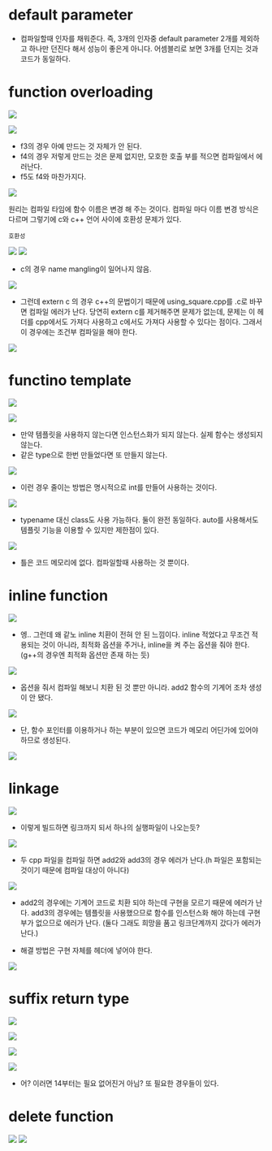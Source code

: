 # default parameter

- 컴파일할때 인자를 채워준다. 즉, 3개의 인자중 default parameter 2개를 제외하고 하나만 던진다 해서 성능이 좋은게 아니다. 어셈블리로 보면 3개를 던지는 것과 코드가 동일하다.

# function overloading

![](../../image/2022-11-07-20-04-52.png)

![](../../image/2022-11-07-20-09-30.png)

- f3의 경우 아예 만드는 것 자체가 안 된다.
- f4의 경우 저렇게 만드는 것은 문제 없지만, 모호한 호출 부를 적으면 컴파일에서 에러난다.
- f5도 f4와 마찬가지다.

![](../../image/2022-11-07-20-14-09.png)

원리는 컴파일 타임에 함수 이름은 변경 해 주는 것이다. 컴파일 마다 이름 변경 방식은 다르며 그렇기에 c와 c++ 언어 사이에 호환성 문제가 있다.

`호환성`

![](../../image/2022-11-07-20-26-43.png)
![](../../image/2022-11-07-20-28-31.png)

- c의 경우 name mangling이 일어나지 않음.

![](../../image/2022-11-07-20-41-30.png)

- 그런데  extern c 의 경우 c++의 문법이기 때문에 using_square.cpp를 .c로 바꾸면 컴파일 에러가 난다. 당연히 extern c를 제거해주면 문제가 없는데, 문제는 이 헤더를 cpp에서도 가져다 사용하고 c에서도 가져다 사용할 수 있다는 점이다. 그래서 이 경우에는 조건부 컴파일을 해야 한다.

![](../../image/2022-11-07-20-46-05.png)

# functino template

![](../../image/2022-11-07-20-54-24.png)

![](../../image/2022-11-07-20-57-15.png)

- 만약 템플릿을 사용하지 않는다면 인스턴스화가 되지 않는다. 실제 함수는 생성되지 않는다.
- 같은 type으로 한번 만들었다면 또 만들지 않는다. 

![](../../image/2022-11-07-21-02-35.png)

- 이런 경우 줄이는 방법은 명시적으로 int를 만들어 사용하는 것이다.

![](../../image/2022-11-07-21-06-25.png)

- typename 대신 class도 사용 가능하다. 둘이 완전 동일하다. auto를 사용해서도 템플릿 기능을 이용할 수 있지만 제한점이 있다.

![](../../image/2022-11-07-21-08-47.png)

- 틀은 코드 메모리에 없다. 컴파일할때 사용하는 것 뿐이다.

# inline function

![](../../image/2022-11-07-21-12-51.png)

- 엥.. 그런데 왜 같노 inline 치환이 전혀 안 된 느낌이다. inline 적었다고 무조건 적용되는 것이 아니라, 최적화 옵션을 주거나, inline을 켜 주는 옵션을 줘야 한다.(g++의 경우엔 최적화 옵션만 존재 하는 듯)

![](../../image/2022-11-07-21-16-01.png)

- 옵션을 줘서 컴파일 해보니 치환 된 것 뿐만 아니라. add2 함수의 기계어 조차 생성이 안 됐다.

![](../../image/2022-11-07-21-20-17.png)

- 단, 함수 포인터를 이용하거나 하는 부분이 있으면 코드가 메모리 어딘가에 있어야 하므로 생성된다.

![](../../image/2022-11-07-21-18-18.png)


# linkage

![](../../image/2022-11-07-21-50-49.png)

- 이렇게 빌드하면 링크까지 되서 하나의 실행파일이 나오는듯?

![](../../image/2022-11-07-21-38-13.png)

- 두 cpp 파일을 컴파일 하면 add2와 add3의 경우 에러가 난다.(h 파일은 포함되는 것이기 때문에 컴파일 대상이 아니다)

![](../../image/2022-11-07-21-41-24.png)

- add2의 경우에는 기계어 코드로 치환 되야 하는데 구현을 모르기 때문에 에러가 난다. add3의 경우에는 템플릿을 사용했으므로 함수를 인스턴스화 해야 하는데 구현부가 없으므로 에러가 난다. (둘다 그래도 희망을 품고 링크단계까지 갔다가 에러가 난다.)

- 해결 방법은 구현 자체를 헤더에 넣어야 한다.

![](../../image/2022-11-07-21-49-02.png)

# suffix return type
![](../../image/2022-11-09-19-34-15.png)

![](../../image/2022-11-09-19-36-22.png)

![](../../image/2022-11-09-19-38-34.png)

![](../../image/2022-11-09-19-40-13.png)

- 어? 이러면 14부터는 필요 없어진거 아님? 또 필요한 경우들이 있다.

# delete function 

![](../../image/2022-11-09-19-44-28.png)
![](../../image/2022-11-09-19-44-55.png)